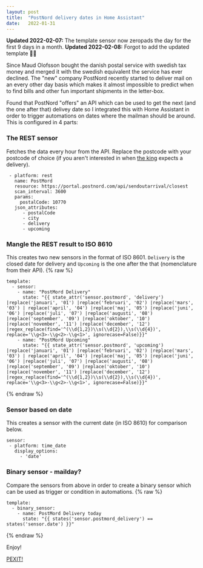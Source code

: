 ```yaml
---
layout: post
title:  "PostNord delivery dates in Home Assistant"
date:   2022-01-31
---
```


**Updated 2022-02-07:** The template sensor now zeropads the day for the first 9 days in a month.
**Updated 2022-02-08:** Forgot to add the updated template 🤦‍♂️

Since Maud Olofsson bought the danish postal service with swedish tax money and merged it with the swedish equivalent the service has ever declined. The "new" company PostNord recently started to deliver mail on an every other day basis which makes it almost impossible to predict when to find bills and other fun important shipments in the letter-box.

Found that PostNord "offers" an API which can be used to get the next (and the one after that) delivey date so I integrated this with Home Assistant in order to trigger automations on dates where the mailman should be around. This is configured in 4 parts:

### The REST sensor
Fetches the data every hour from the API. Replace the postcode with your postcode of choice (if you aren't interested in when [the king](http://zverige.com/kingkong/) expects a delivery).
```
 - platform: rest
   name: PostMord
   resource: https://portal.postnord.com/api/sendoutarrival/closest
   scan_interval: 3600
   params:
     postalCode: 10770
   json_attributes:
      - postalCode
      - city
      - delivery
      - upcoming
```


### Mangle the REST result to ISO 8610
This creates two new sensors in the format of ISO 8601. `Delivery` is the closed date for delivery and `Upcoming` is the one after the that (nomenclature from their API).
{% raw %}
```
template:
  - sensor:
    - name: "PostMord Delivery"
      state: "{{ state_attr('sensor.postmord', 'delivery') |replace('januari', '01') |replace('februari', '02') |replace('mars', '03') | replace('april', '04') |replace('maj', '05') |replace('juni', '06') |replace('juli', '07') |replace('augusti', '08') |replace('september', '09') |replace('oktober', '10') |replace('november', '11') |replace('december', '12') |regex_replace(find='^(\\d{1,2})\\s(\\d{2}),\\s(\\d{4})', replace='\\g<3>-\\g<2>-\\g<1>', ignorecase=False)}}"
    - name: "PostMord Upcoming"
      state: "{{ state_attr('sensor.postmord', 'upcoming') |replace('januari', '01') |replace('februari', '02') |replace('mars', '03') | replace('april', '04') |replace('maj', '05') |replace('juni', '06') |replace('juli', '07') |replace('augusti', '08') |replace('september', '09') |replace('oktober', '10') |replace('november', '11') |replace('december', '12') |regex_replace(find='^(\\d{1,2})\\s(\\d{2}),\\s(\\d{4})', replace='\\g<3>-\\g<2>-\\g<1>', ignorecase=False)}}"
```
{% endraw %}

### Sensor based on date
This creates a sensor with the current date (in ISO 8610) for comparison below.
```
sensor:
 - platform: time_date
   display_options:
     - 'date'
```

### Binary sensor - mailday?
Compare the sensors from above in order to create a binary sensor which can be used as trigger or condition in automations.
{% raw %}
```
template:
  - binary_sensor:
    - name: PostMord Delivery today
      state: "{{ states('sensor.postmord_delivery') == states('sensor.date') }}"
```
{% endraw %}

Enjoy!

[PEXIT!](https://www.youtube.com/watch?v=S8SF3XmLQps) 
